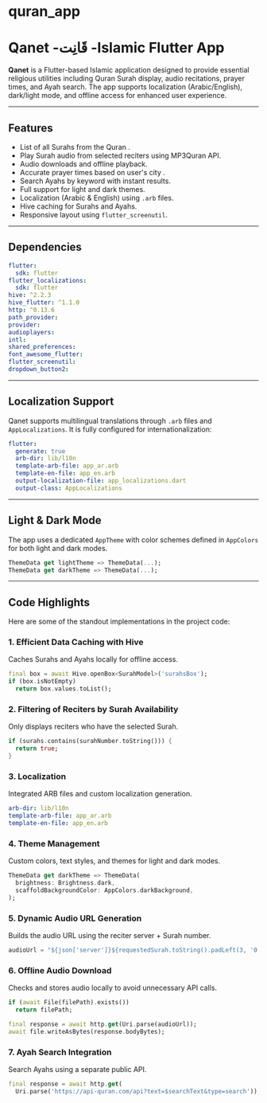 # quran_app
#  Qanet -قَانِت -Islamic Flutter App

**Qanet** is a Flutter-based Islamic application designed to provide essential religious utilities including Quran Surah display, audio recitations, prayer times, and Ayah search. The app supports localization (Arabic/English), dark/light mode, and offline access for enhanced user experience.

---

##  Features

-  List of all Surahs from the Quran .
-  Play Surah audio from selected reciters using MP3Quran API.
-  Audio downloads and offline playback.
-  Accurate prayer times based on user's city .
-  Search Ayahs by keyword with instant results.
-  Full support for light and dark themes.
-  Localization (Arabic & English) using `.arb` files.
-  Hive caching for Surahs and Ayahs.
-  Responsive layout using `flutter_screenutil`.

---

##  Dependencies

```yaml
flutter:
  sdk: flutter
flutter_localizations:
  sdk: flutter
hive: ^2.2.3
hive_flutter: ^1.1.0
http: ^0.13.6
path_provider:
provider:
audioplayers:
intl:
shared_preferences:
font_awesome_flutter:
flutter_screenutil:
dropdown_button2:
```

---

##  Localization Support

Qanet supports multilingual translations through `.arb` files and `AppLocalizations`. It is fully configured for internationalization:

```yaml
flutter:
  generate: true
  arb-dir: lib/l10n
  template-arb-file: app_ar.arb
  template-en-file: app_en.arb
  output-localization-file: app_localizations.dart
  output-class: AppLocalizations
```

---

##  Light & Dark Mode

The app uses a dedicated `AppTheme` with color schemes defined in `AppColors` for both light and dark modes.

```dart
ThemeData get lightTheme => ThemeData(...);
ThemeData get darkTheme => ThemeData(...);
```

---



##  Code Highlights

Here are some of the standout implementations in the project code:

###  1. Efficient Data Caching with Hive

Caches Surahs and Ayahs locally for offline access.

```dart
final box = await Hive.openBox<SurahModel>('surahsBox');
if (box.isNotEmpty)
  return box.values.toList();
```

###  2.  Filtering of Reciters by Surah Availability

Only displays reciters who have the selected Surah.

```dart
if (surahs.contains(surahNumber.toString())) {
  return true;
}
```

###  3.  Localization 

Integrated ARB files and custom localization generation.

```yaml
arb-dir: lib/l10n
template-arb-file: app_ar.arb
template-en-file: app_en.arb
```

###  4. Theme Management

Custom colors, text styles, and themes for light and dark modes.

```dart
ThemeData get darkTheme => ThemeData(
  brightness: Brightness.dark,
  scaffoldBackgroundColor: AppColors.darkBackground,
);
```

###  5. Dynamic Audio URL Generation

Builds the audio URL using the reciter server + Surah number.

```dart
audioUrl = "${json['server']}${requestedSurah.toString().padLeft(3, '0')}.mp3";
```

###  6.  Offline Audio Download

Checks and stores audio locally to avoid unnecessary API calls.

```dart
if (await File(filePath).exists())
  return filePath;

final response = await http.get(Uri.parse(audioUrl));
await file.writeAsBytes(response.bodyBytes);
```

###  7.  Ayah Search Integration

Search Ayahs using a separate public API.

```dart
final response = await http.get(
  Uri.parse('https://api-quran.com/api?text=$searchText&type=search'));
```









